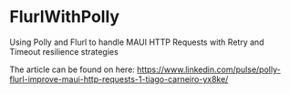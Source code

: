 # FlurlWithPolly
Using Polly and Flurl to handle MAUI HTTP Requests with Retry and Timeout resilience strategies 

The article can be found on here: https://www.linkedin.com/pulse/polly-flurl-improve-maui-http-requests-1-tiago-carneiro-yx8ke/
